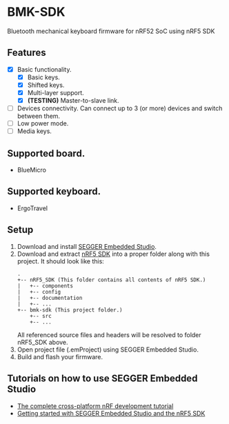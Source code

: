 # BMK-SDK
Bluetooth mechanical keyboard firmware for nRF52 SoC using nRF5 SDK

## Features
* [x] Basic functionality.
    * [x] Basic keys.
    * [x] Shifted keys.
    * [x] Multi-layer support.
    * [x] **(TESTING)** Master-to-slave link.
* [ ] Devices connectivity. Can connect up to 3 (or more) devices and switch between them.
* [ ] Low power mode.
* [ ] Media keys.

## Supported board.
* BlueMicro

## Supported keyboard.
* ErgoTravel

## Setup
1. Download and install [SEGGER Embedded Studio](https://www.segger.com/products/development-tools/embedded-studio).
2. Download and extract [nRF5 SDK](https://www.nordicsemi.com/Software-and-Tools/Software/nRF5-SDK) into a proper folder along with this project. It should look like this:
    ```
    .
    +-- nRF5_SDK (This folder contains all contents of nRF5 SDK.)
    |   +-- components
    |   +-- config
    |   +-- documentation
    |   +-- ...
    +-- bmk-sdk (This project folder.)
        +-- src
        +-- ...
    ```
    All referenced source files and headers will be resolved to folder nRF5_SDK above.
3. Open project file (.emProject) using SEGGER Embedded Studio.
4. Build and flash your firmware.

## Tutorials on how to use SEGGER Embedded Studio
* [The complete cross-platform nRF development tutorial](https://www.novelbits.io/cross-platform-nrf-development-tutorial)
* [Getting started with SEGGER Embedded Studio and the nRF5 SDK](https://www.youtube.com/playlist?list=PLx_tBuQ_KSqGHmzdEL2GWEOeix-S5rgTV)
